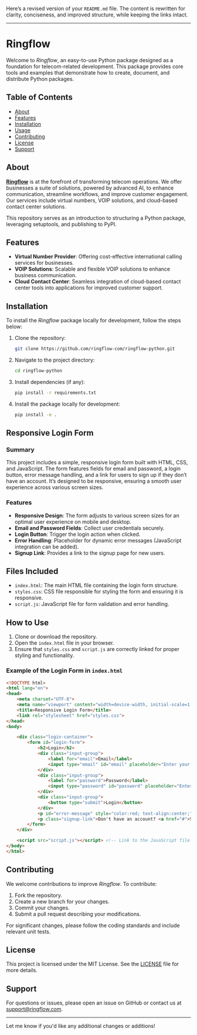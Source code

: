 Here’s a revised version of your `README.md` file. The content is rewritten for clarity, conciseness, and improved structure, while keeping the links intact.

---

# Ringflow

Welcome to *Ringflow*, an easy-to-use Python package designed as a foundation for telecom-related development. This package provides core tools and examples that demonstrate how to create, document, and distribute Python packages.

## Table of Contents

- [About](#about)
- [Features](#features)
- [Installation](#installation)
- [Usage](#usage)
- [Contributing](#contributing)
- [License](#license)
- [Support](#support)

## About

**[Ringflow](https://www.ringflow.com/)** is at the forefront of transforming telecom operations. We offer businesses a suite of solutions, powered by advanced AI, to enhance communication, streamline workflows, and improve customer engagement. Our services include virtual numbers, VOIP solutions, and cloud-based contact center solutions.

This repository serves as an introduction to structuring a Python package, leveraging setuptools, and publishing to PyPI.

## Features

- **Virtual Number Provider**: Offering cost-effective international calling services for businesses.
- **VOIP Solutions**: Scalable and flexible VOIP solutions to enhance business communication.
- **Cloud Contact Center**: Seamless integration of cloud-based contact center tools into applications for improved customer support.

## Installation

To install the *Ringflow* package locally for development, follow the steps below:

1. Clone the repository:

    ```bash
    git clone https://github.com/ringflow-com/ringflow-python.git
    ```

2. Navigate to the project directory:

    ```bash
    cd ringflow-python
    ```

3. Install dependencies (if any):

    ```bash
    pip install -r requirements.txt
    ```

4. Install the package locally for development:

    ```bash
    pip install -e .
    ```

## Responsive Login Form

### Summary

This project includes a simple, responsive login form built with HTML, CSS, and JavaScript. The form features fields for email and password, a login button, error message handling, and a link for users to sign up if they don’t have an account. It’s designed to be responsive, ensuring a smooth user experience across various screen sizes.

### Features

- **Responsive Design**: The form adjusts to various screen sizes for an optimal user experience on mobile and desktop.
- **Email and Password Fields**: Collect user credentials securely.
- **Login Button**: Trigger the login action when clicked.
- **Error Handling**: Placeholder for dynamic error messages (JavaScript integration can be added).
- **Signup Link**: Provides a link to the signup page for new users.

## Files Included

- `index.html`: The main HTML file containing the login form structure.
- `styles.css`: CSS file responsible for styling the form and ensuring it is responsive.
- `script.js`: JavaScript file for form validation and error handling.

## How to Use

1. Clone or download the repository.
2. Open the `index.html` file in your browser.
3. Ensure that `styles.css` and `script.js` are correctly linked for proper styling and functionality.

### Example of the Login Form in `index.html`

```html
<!DOCTYPE html>
<html lang="en">
<head>
    <meta charset="UTF-8">
    <meta name="viewport" content="width=device-width, initial-scale=1.0">
    <title>Responsive Login Form</title>
    <link rel="stylesheet" href="styles.css">
</head>
<body>

    <div class="login-container">
        <form id="login-form">
            <h2>Login</h2>
            <div class="input-group">
                <label for="email">Email</label>
                <input type="email" id="email" placeholder="Enter your email" required>
            </div>
            <div class="input-group">
                <label for="password">Password</label>
                <input type="password" id="password" placeholder="Enter your password" required>
            </div>
            <div class="input-group">
                <button type="submit">Login</button>
            </div>
            <p id="error-message" style="color:red; text-align:center;"></p> <!-- Error message placeholder -->
            <p class="signup-link">Don't have an account? <a href="#">Sign up</a></p>
        </form>
    </div>

    <script src="script.js"></script> <!-- Link to the JavaScript file -->
</body>
</html>
```

## Contributing

We welcome contributions to improve *Ringflow*. To contribute:

1. Fork the repository.
2. Create a new branch for your changes.
3. Commit your changes.
4. Submit a pull request describing your modifications.

For significant changes, please follow the coding standards and include relevant unit tests.

## License

This project is licensed under the MIT License. See the [LICENSE](LICENSE) file for more details.

## Support

For questions or issues, please open an issue on GitHub or contact us at [support@ringflow.com](mailto:support@ringflow.com).

---

Let me know if you'd like any additional changes or additions!
